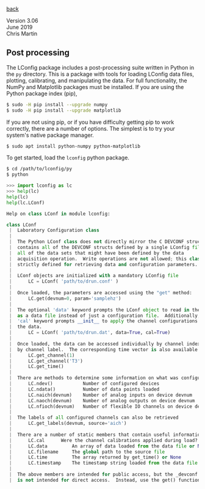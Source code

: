 [back](documentation.md)

Version 3.06<br>
June 2019<br>
Chris Martin<br>

## Post processing

The LConfig package includes a post-processing suite written in Python in the `py` directory.  This is a package with tools for loading LConfig data files, plotting, calibrating, and manipulating the data.  For full functionality, the NumPy and Matplotlib packages must be installed.  If you are using the Python package index (pip), 
```bash
$ sudo -H pip install --upgrade numpy
$ sudo -H pip install --upgrade matplotlib
```

If you are not using pip, or if you have difficulty getting pip to work correctly, there are a number of options.  The simplest is to try your system's native package manager.
```bash
$ sudo apt install python-numpy python-matplotlib
```



To get started, load the `lconfig` python package.
```bash
$ cd /path/to/lconfig/py
$ python
```

```python
>>> import lconfig as lc
>>> help(lc)
help(lc)
help(lc.LConf)

Help on class LConf in module lconfig:

class LConf
 |  Laboratory Configuration class
 |  
 |  The Python LConf class does not directly mirror the C DEVCONF struct. It
 |  contains all of the DEVCONF structs defined by a single LConfig file and
 |  all of the data sets that might have been defined by the data 
 |  acquisition operation.  Write operations are not allowed; this class is
 |  strictly defined for retrieving data and configuration parameters.
 |  
 |  LConf objects are initialized with a mandatory LConfig file
 |      LC = LConf( 'path/to/drun.conf' )
 |      
 |  Once loaded, the parameters are accessed using the "get" method: 
 |      LC.get(devnum=0, param='samplehz')
 |  
 |  The optional 'data' keyword prompts the LConf object to read in the file
 |  as a data file instead of just a configuration file.  Additionally, the
 |  'cal' keyword prompts __init__ to apply the channel configurations to
 |  the data.
 |      LC = LConf( 'path/to/drun.dat', data=True, cal=True)
 |      
 |  Once loaded, the data can be accessed individually by channel index or
 |  by channel label.  The corresponding time vector is also available.
 |      LC.get_channel(1)
 |      LC.get_channel('T3')
 |      LC.get_time()
 |  
 |  There are methods to determine some information on what was configured
 |      LC.ndev()           Number of configured devices
 |      LC.ndata()          Number of data points loaded
 |      LC.naich(devnum)    Number of analog inputs on device devnum
 |      LC.naoch(devnum)    Number of analog outputs on device devnum
 |      LC.nfioch(devnum)   Number of flexible IO channels on device devnum
 |      
 |  The labels of all configured channels can also be retrieved
 |      LC.get_labels(devnum, source='aich')
 |  
 |  There are a number of static members that contain useful information:
 |      LC.cal      Were the channel calibrations applied during load? T/F
 |      LC.data         An array of data loaded from the data file or None
 |      LC.filename     The global path to the source file
 |      LC.time         The array returned by get_time() or None
 |      LC.timestamp    The timestamp string loaded from the data file
 |      
 |  The above members are intended for public access, but the _devconf list
 |  is not intended for direct access.  Instead, use the get() function.

```
